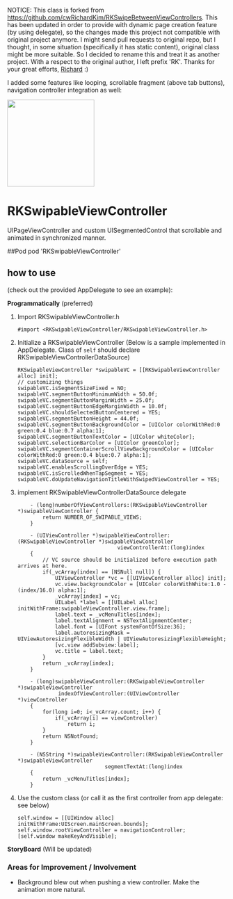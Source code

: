 NOTICE: This class is forked from https://github.com/cwRichardKim/RKSwipeBetweenViewControllers. This has been updated in order to provide with dynamic page creation feature (by using delegate), so the changes made this project not compatible with original project anymore. I might send pull requests to original repo, but I thought, in some situation (specifically it has static content), original class might be more suitable. So I decided to rename this and treat it as another project. With a respect to the original author, I left prefix 'RK'. Thanks for your great efforts, [Richard](https://github.com/cwRichardKim) :)

I added some features like looping, scrollable fragment (above tab buttons), navigation controller integration as well:

<img src="http://i.imgur.com/wCzVnMp.gif" width="200">



RKSwipableViewController
===========================

UIPageViewController and custom UISegmentedControl that scrollable and animated in synchronized manner. 

##Pod
	pod 'RKSwipableViewController'
	

## how to use 
(check out the provided AppDelegate to see an example):

__Programmatically__ (preferred)

1. Import RKSwipableViewController.h
	
	```objc
	#import <RKSwipableViewController/RKSwipableViewController.h>
	```

2. Initialize a RKSwipableViewController (Below is a sample implemented in AppDelegate. Class of `self` should declare RKSwipableViewControllerDataSource)

  	```objc
	RKSwipableViewController *swipableVC = [[RKSwipableViewController alloc] init];
	// customizing things
	swipableVC.isSegmentSizeFixed = NO;
	swipableVC.segmentButtonMinimumWidth = 50.0f;
	swipableVC.segmentButtonMarginWidth = 25.0f;
	swipableVC.segmentButtonEdgeMarginWidth = 10.0f;
	swipableVC.shouldSelectedButtonCentered = YES;
	swipableVC.segmentButtonHeight = 44.0f;
	swipableVC.segmentButtonBackgroundColor = [UIColor colorWithRed:0 green:0.4 blue:0.7 alpha:1];
	swipableVC.segmentButtonTextColor = [UIColor whiteColor];
	swipableVC.selectionBarColor = [UIColor greenColor];
	swipableVC.segmentContainerScrollViewBackgroundColor = [UIColor colorWithRed:0 green:0.4 blue:0.7 alpha:1];
	swipableVC.dataSource = self;
	swipableVC.enablesScrollingOverEdge = YES;
	swipableVC.isScrolledWhenTapSegment = YES;
	swipableVC.doUpdateNavigationTitleWithSwipedViewController = YES;
	```
	
3. implement RKSwipableViewControllerDataSource delegate
  	
	```objc
        - (long)numberOfViewControllers:(RKSwipableViewController *)swipableViewController {
            return NUMBER_OF_SWIPABLE_VIEWS;
        }

        - (UIViewController *)swipableViewController:(RKSwipableViewController *)swipableViewController      
                                    viewControllerAt:(long)index 
        {
            // VC source should be initialized before execution path arrives at here.
            if(_vcArray[index] == [NSNull null]) {
                UIViewController *vc = [[UIViewController alloc] init];
                vc.view.backgroundColor = [UIColor colorWithWhite:1.0 - (index/16.0) alpha:1];
                _vcArray[index] = vc;
                UILabel *label = [[UILabel alloc] initWithFrame:swipableViewController.view.frame];
                label.text = _vcMenuTitles[index];
                label.textAlignment = NSTextAlignmentCenter;
                label.font = [UIFont systemFontOfSize:36];
                label.autoresizingMask = UIViewAutoresizingFlexibleWidth | UIViewAutoresizingFlexibleHeight;
                [vc.view addSubview:label];
                vc.title = label.text;
            }
            return _vcArray[index];
        }

        - (long)swipableViewController:(RKSwipableViewController *)swipableViewController
                 indexOfViewController:(UIViewController *)viewController 
        {
            for(long i=0; i<_vcArray.count; i++) {
                if(_vcArray[i] == viewController)
                    return i;
            }
            return NSNotFound;
        }

        - (NSString *)swipableViewController:(RKSwipableViewController *)swipableViewController 
                                segmentTextAt:(long)index 
        {
            return _vcMenuTitles[index];
        }
	```

4. Use the custom class (or call it as the first controller from app delegate: see below)
  	
	```objc
  	self.window = [[UIWindow alloc] initWithFrame:UIScreen.mainScreen.bounds];
  	self.window.rootViewController = navigationController;
  	[self.window makeKeyAndVisible];
  	```
  
__StoryBoard__
(Will be updated)


### Areas for Improvement / Involvement
* Background blew out when pushing a view controller. Make the animation more natural.
